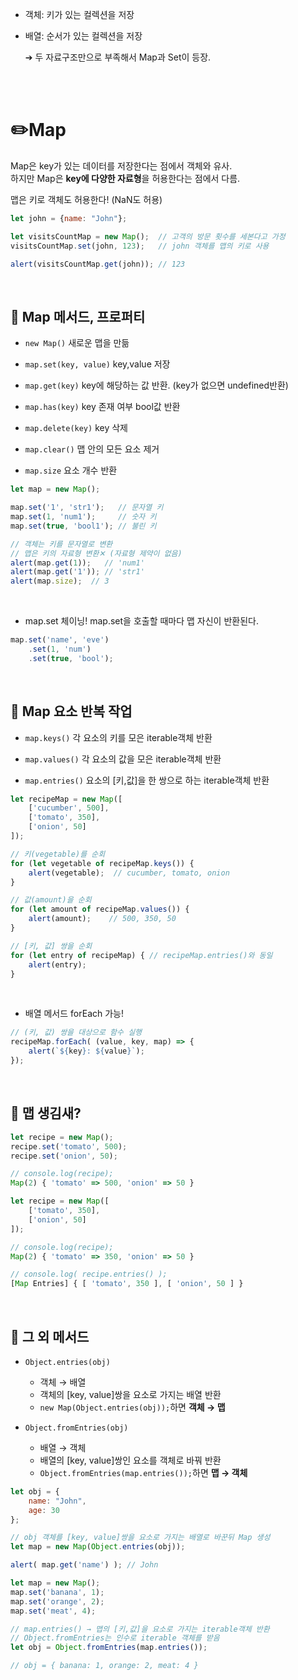 - 객체: 키가 있는 컬렉션을 저장
  
- 배열: 순서가 있는 컬렉션을 저장 <br>
  
    ➔ 두 자료구조만으로 부족해서 Map과 Set이 등장.

<br>
<br>

# ✏️Map
Map은 key가 있는 데이터를 저장한다는 점에서 객체와 유사. <br>
하지만 Map은 **key에 다양한 자료형**을 허용한다는 점에서 다름.

맵은 키로 객체도 허용한다! (NaN도 허용)

```javascript
let john = {name: "John"};

let visitsCountMap = new Map();  // 고객의 방문 횟수를 세본다고 가정
visitsCountMap.set(john, 123);   // john 객체를 맵의 키로 사용

alert(visitsCountMap.get(john)); // 123
```
<br>

## 📌 Map 메서드, 프로퍼티

 - `new Map()` 새로운 맵을 만듦

 - `map.set(key, value)` key,value 저장
 - `map.get(key)` key에 해당하는 값 반환. (key가 없으면 undefined반환)
 - `map.has(key)` key 존재 여부 bool값 반환
 - `map.delete(key)` key 삭제
 - `map.clear()` 맵 안의 모든 요소 제거
 - `map.size` 요소 개수 반환
  
```javascript
let map = new Map();

map.set('1', 'str1');   // 문자열 키
map.set(1, 'num1');     // 숫자 키
map.set(true, 'bool1'); // 불린 키

// 객체는 키를 문자열로 변환
// 맵은 키의 자료형 변환✕ (자료형 제약이 없음)
alert(map.get(1));   // 'num1'
alert(map.get('1')); // 'str1'
alert(map.size);  // 3
```
<br>

- map.set 체이닝! map.set을 호출할 때마다 맵 자신이 반환된다.
```javascript
map.set('name', 'eve')
    .set(1, 'num')
    .set(true, 'bool');
```
<br>

## 📌 Map 요소 반복 작업
- `map.keys()` 각 요소의 키를 모은 iterable객체 반환
  
- `map.values()` 각 요소의 값을 모은 iterable객체 반환
- `map.entries()` 요소의 \[키,값]을 한 쌍으로 하는 iterable객체 반환
  
```javascript
let recipeMap = new Map([
    ['cucumber', 500],
    ['tomato', 350],
    ['onion', 50]
]);

// 키(vegetable)를 순회
for (let vegetable of recipeMap.keys()) {
    alert(vegetable);  // cucumber, tomato, onion
}

// 값(amount)을 순회
for (let amount of recipeMap.values()) {
    alert(amount);    // 500, 350, 50
}

// [키, 값] 쌍을 순회
for (let entry of recipeMap) { // recipeMap.entries()와 동일
    alert(entry);     
}
```
<br>

- 배열 메서드 forEach 가능!
```javascript
// (키, 값) 쌍을 대상으로 함수 실행
recipeMap.forEach( (value, key, map) => {
    alert(`${key}: ${value}`);
});
```

<br>

## 📌 맵 생김새?
```javascript
let recipe = new Map();
recipe.set('tomato', 500);
recipe.set('onion', 50);

// console.log(recipe);
Map(2) { 'tomato' => 500, 'onion' => 50 }
```
```javascript
let recipe = new Map([
    ['tomato', 350],
    ['onion', 50]
]);

// console.log(recipe);
Map(2) { 'tomato' => 350, 'onion' => 50 }

// console.log( recipe.entries() );
[Map Entries] { [ 'tomato', 350 ], [ 'onion', 50 ] }
```

<br>

## 📌 그 외 메서드
- `Object.entries(obj)` 
  - 객체 → 배열 
  - 객체의 [key, value]쌍을 요소로 가지는 배열 반환
  - `new Map(Object.entries(obj));`하면 **객체 → 맵**
  
- `Object.fromEntries(obj)` 
  - 배열 → 객체
  - 배열의 [key, value]쌍인 요소를 객체로 바꿔 반환
  - `Object.fromEntries(map.entries());`하면 **맵 → 객체**

```javascript
let obj = {
    name: "John",
    age: 30
};

// obj 객체를 [key, value]쌍을 요소로 가지는 배열로 바꾼뒤 Map 생성
let map = new Map(Object.entries(obj));

alert( map.get('name') ); // John
```
```javascript
let map = new Map();
map.set('banana', 1);
map.set('orange', 2);
map.set('meat', 4);

// map.entries() → 맵의 [키,값]을 요소로 가지는 iterable객체 반환
// Object.fromEntries는 인수로 iterable 객체를 받음
let obj = Object.fromEntries(map.entries());

// obj = { banana: 1, orange: 2, meat: 4 }
```